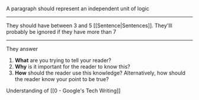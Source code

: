 A paragraph should represent an independent unit of logic

---

They should have between 3 and 5 [[Sentence|Sentences]]. They'lll probably be ignored if they have more than 7

---

They answer
1.  **What** are you trying to tell your reader?
2.  **Why** is it important for the reader to know this?
3.  **How** should the reader use this knowledge? Alternatively, how should the reader know your point to be true?

Understanding of [[0 - Google's Tech Writing]]